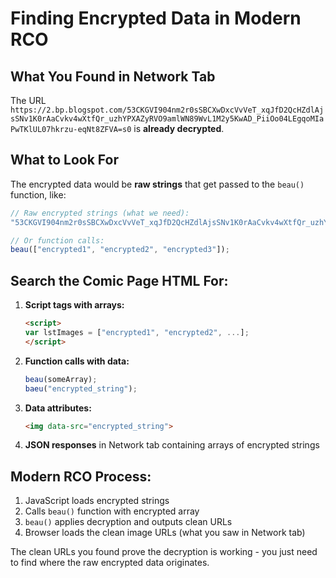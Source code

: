 # Finding Encrypted Data in Modern RCO

## What You Found in Network Tab

The URL `https://2.bp.blogspot.com/53CKGVI904nm2r0sSBCXwDxcVvVeT_xqJfD2QcHZdlAjsSNv1K0rAaCvkv4wXtfQr_uzhYPXAZyRVO9amlWN89WvL1M2y5KwAD_PiiOo04LEgqoMIaPwTKlUL07hkrzu-eqNt8ZFVA=s0` is **already decrypted**.

## What to Look For

The encrypted data would be **raw strings** that get passed to the `beau()` function, like:

```javascript
// Raw encrypted strings (what we need):
"53CKGVI904nm2r0sSBCXwDxcVvVeT_xqJfD2QcHZdlAjsSNv1K0rAaCvkv4wXtfQr_uzhYPXAZyRVO9amlWN89WvL1M2y5KwAD_PiiOo04LEgqoMIaPwTKlUL07hkrzu-eqNt8ZFVA=s0"

// Or function calls:
beau(["encrypted1", "encrypted2", "encrypted3"]);
```

## Search the Comic Page HTML For:

1. **Script tags with arrays:**
   ```html
   <script>
   var lstImages = ["encrypted1", "encrypted2", ...];
   </script>
   ```

2. **Function calls with data:**
   ```javascript
   beau(someArray);
   baeu("encrypted_string");
   ```

3. **Data attributes:**
   ```html
   <img data-src="encrypted_string">
   ```

4. **JSON responses** in Network tab containing arrays of encrypted strings

## Modern RCO Process:
1. JavaScript loads encrypted strings
2. Calls `beau()` function with encrypted array
3. `beau()` applies decryption and outputs clean URLs
4. Browser loads the clean image URLs (what you saw in Network tab)

The clean URLs you found prove the decryption is working - you just need to find where the raw encrypted data originates.